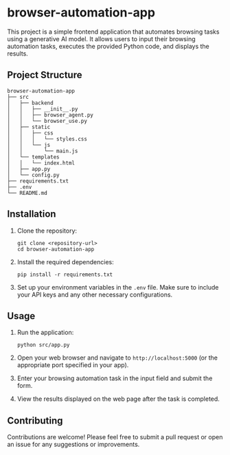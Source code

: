 # browser-automation-app

This project is a simple frontend application that automates browsing tasks using a generative AI model. It allows users to input their browsing automation tasks, executes the provided Python code, and displays the results.

## Project Structure

```
browser-automation-app
├── src
│   ├── backend
│   │   ├── __init__.py
│   │   ├── browser_agent.py
│   │   └── browser_use.py
│   ├── static
│   │   ├── css
│   │   │   └── styles.css
│   │   └── js
│   │       └── main.js
│   └── templates
│   │   └── index.html
│   ├── app.py
│   └── config.py
├── requirements.txt
├── .env
└── README.md
```

## Installation

1. Clone the repository:
   ```
   git clone <repository-url>
   cd browser-automation-app
   ```

2. Install the required dependencies:
   ```
   pip install -r requirements.txt
   ```

3. Set up your environment variables in the `.env` file. Make sure to include your API keys and any other necessary configurations.

## Usage

1. Run the application:
   ```
   python src/app.py
   ```

2. Open your web browser and navigate to `http://localhost:5000` (or the appropriate port specified in your app).

3. Enter your browsing automation task in the input field and submit the form.

4. View the results displayed on the web page after the task is completed.

## Contributing

Contributions are welcome! Please feel free to submit a pull request or open an issue for any suggestions or improvements.
